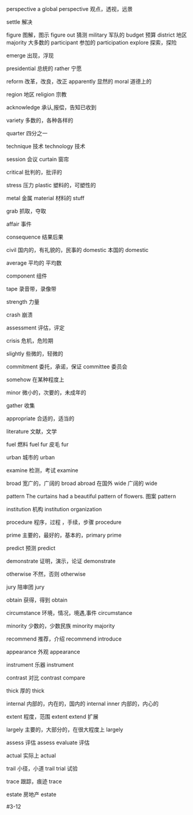 perspective  a global perspective  	观点，透视，远景

settle  			解决

figure	图解，图示 figure out 	猜测
military			军队的
budget	  			预算
district			地区
majority			大多数的
participant			参加的  participation
explore				探索，探险

emerge					出现，浮现

presidential			总统的
rather				宁愿

reform					改革，改良，改正
apparently				显然的
moral					道德上的


region				地区
religion			宗教

acknowledge				承认,报偿，告知已收到

variety				多数的，各种各样的

quarter 			四分之一

technique			技术
technology			技术

session				会议
curtain				窗帘

critical			批判的，批评的

stress				压力
plastic				塑料的，可塑性的

metal				金属
material			材料的
stuff				

grab					抓取，夺取
	
affair				事件

consequence  				结果后果

civil 				国内的，有礼貌的，民事的
domestic			本国的	domestic

average				平均的 平均数

component			组件

tape				录音带，录像带

strength			力量

crash					崩溃

assessment				评估，评定

crisis					危机，危险期

slightly				些微的，轻微的

commitment				委托，承诺，保证
committee			委员会

somehow					在某种程度上

minor					微小的，次要的，未成年的

gather					收集

appropriate			合适的，适当的

literature			文献，文学				

fuel				燃料					fuel
fur				皮毛					fur

urban				城市的					urban
	
examine 			检测，考试				examine

broad					宽广的，广阔的			broad	abroad 在国外
wide				广阔的					wide

pattern  The curtains had a beautiful pattern of flowers. 图案	pattern

institution			机构					institution organization

procedure			程序，过程 ，手续，步骤			procedure
	
prime					主要的，最好的，基本的，primary	prime	

predict				预测					predict

demonstrate				证明，演示，论证			demonstrate

otherwise			不然，否则				otherwise

jury					陪审团				jury

obtain					获得，得到			obtain

circumstance				环境，情况，境遇,事件		circumstance

minority				少数的，少数民族				minority   majority
	
recommend				推荐，介绍			recommend  introduce

appearance			外观					appearance

instrument			乐器					instrument


contrast				对比				contrast  compare

thick				厚的					thick

internal				内部的，内在的，国内的		internal inner 内部的，内心的

extent					程度，范围			extent	 extend 扩展

largely					主要的，大部分的，在很大程度上	largely

assess					评估				assess   evaluate 评估

actual				实际上					actual

trail				小径，小道				trail   trial 试验

trace					跟踪，痕迹			trace

estate				房地产					estate

#3-12



















